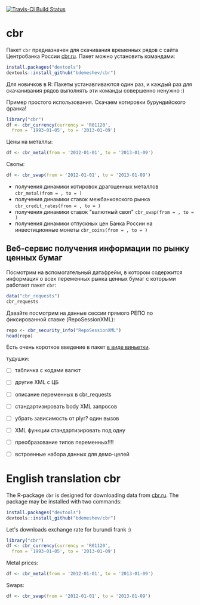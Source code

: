 [![Travis-CI Build Status](https://travis-ci.org/bdemeshev/cbr.svg?branch=master)](https://travis-ci.org/bdemeshev/cbr)

# cbr
Пакет `cbr` предназначен для скачивания временных рядов с сайта Центробанка России [cbr.ru](http://cbr.ru/). Пакет можно установить командами:
```r
install.packages("devtools")
devtools::install_github("bdemeshev/cbr")
```

Для новичков в R: Пакеты устанавливаются один раз, и каждый раз для скачанивания рядов выполнять эти команды совершенно ненужно :)


Пример простого использования. Скачаем котировки бурундийского франка!
```r
library("cbr")
df <- cbr_currency(currency = 'R01120', 
  from = '1993-01-05', to = '2013-01-09')
```

Цены на металлы:
```r
df <- cbr_metal(from = '2012-01-01', to = '2013-01-09')
```

Свопы:
```r
df <- cbr_swap(from = '2012-01-01', to = '2013-01-09')
```


- получения динамики котировок драгоценных металлов `cbr_metal(from = , to = )`
- получения динамики ставок межбанковского рынка `cbr_credit_rates(from = , to = )`
- получения динамики ставок "валютный своп" `cbr_swap(from = , to = )`
- получения динамики отпускных цен Банка России на инвестиционные монеты `cbr_coins(from = , to = )`

## Веб-сервис получения информации по рынку ценных бумаг

Посмотрим на вспомогательный датафрейм, в котором содержится информация о всех переменных рынка ценных бумаг с которыми работает пакет `cbr`:
```r 
data("cbr_requests")
cbr_requests
```


Давайте посмотрим на данные сессии прямого РЕПО по фиксированной ставке (RepoSessionXML):
```r
repo <- cbr_security_info("RepoSessionXML")
head(repo)
```

Есть очень короткое введение в пакет [в виде виньетки](http://htmlpreview.github.io/?https://github.com/bdemeshev/cbr/blob/master/inst/doc/cbr_intro.html).

тудушки:

- [ ] табличка с кодами валют
- [ ] другие XML с ЦБ
- [ ] описание переменных в cbr_requests
- [ ] стандартизировать body XML запросов
- [ ] убрать зависимость от plyr? один вызов
- [ ] XML функции стандартизировать под одну
- [ ] преобразование типов переменных!!!!
- [ ] встроенные набора данных для демо-целей


# English translation cbr

The R-package `cbr` is designed for downloading data from [cbr.ru](http://cbr.ru/). The package may be installed with two commands:
```r
install.packages("devtools")
devtools::install_github("bdemeshev/cbr")
```


Let's downloads exchange rate for burundi frank :)
```r
library("cbr")
df <- cbr_currency(currency = 'R01120', 
  from = '1993-01-05', to = '2013-01-09')
```

Metal prices:
```r
df <- cbr_metal(from = '2012-01-01', to = '2013-01-09')
```

Swaps:
```r
df <- cbr_swap(from = '2012-01-01', to = '2013-01-09')
```

